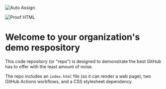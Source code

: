 ![Auto Assign](https://github.com/caogunghoangcung/demo-repository/actions/workflows/auto-assign.yml/badge.svg)

![Proof HTML](https://github.com/caogunghoangcung/demo-repository/actions/workflows/proof-html.yml/badge.svg)

# Welcome to your organization's demo respository
This code repository (or "repo") is designed to demonstrate the best GitHub has to offer with the least amount of noise.

The repo includes an `index.html` file (so it can render a web page), two GitHub Actions workflows, and a CSS stylesheet dependency.
